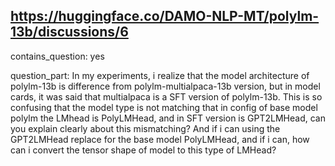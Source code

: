 ## https://huggingface.co/DAMO-NLP-MT/polylm-13b/discussions/6

contains_question: yes

question_part: In my experiments, i realize that the model architecture of polylm-13b is difference from polylm-multialpaca-13b version, but in model cards, it was said that multialpaca is a SFT version of polylm-13b. This is so confusing that the model type is not matching that in config of base model polylm the LMhead is PolyLMHead, and in SFT version is GPT2LMHead, can you explain clearly about this mismatching? And if i can using the GPT2LMHead replace for the base model PolyLMHead, and if i can, how can i convert the tensor shape of model to this type of LMHead?